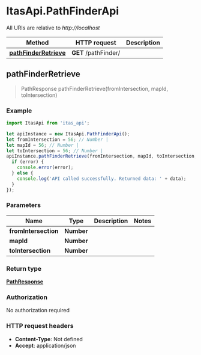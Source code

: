 # ItasApi.PathFinderApi

All URIs are relative to *http://localhost*

Method | HTTP request | Description
------------- | ------------- | -------------
[**pathFinderRetrieve**](PathFinderApi.md#pathFinderRetrieve) | **GET** /pathFinder/ | 



## pathFinderRetrieve

> PathResponse pathFinderRetrieve(fromIntersection, mapId, toIntersection)



### Example

```javascript
import ItasApi from 'itas_api';

let apiInstance = new ItasApi.PathFinderApi();
let fromIntersection = 56; // Number | 
let mapId = 56; // Number | 
let toIntersection = 56; // Number | 
apiInstance.pathFinderRetrieve(fromIntersection, mapId, toIntersection, (error, data, response) => {
  if (error) {
    console.error(error);
  } else {
    console.log('API called successfully. Returned data: ' + data);
  }
});
```

### Parameters


Name | Type | Description  | Notes
------------- | ------------- | ------------- | -------------
 **fromIntersection** | **Number**|  | 
 **mapId** | **Number**|  | 
 **toIntersection** | **Number**|  | 

### Return type

[**PathResponse**](PathResponse.md)

### Authorization

No authorization required

### HTTP request headers

- **Content-Type**: Not defined
- **Accept**: application/json

